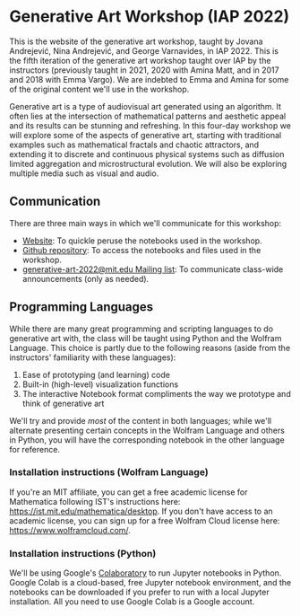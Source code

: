 # Generative Art Workshop (IAP 2022)

This is the website of the generative art workshop, taught by Jovana Andrejević, Nina Andrejević, and George Varnavides, in IAP 2022.
This is the fifth iteration of the generative art workshop taught over IAP by the instructors (previously taught in 2021, 2020 with Amina Matt, and in 2017 and 2018 with Emma Vargo).
We are indebted to Emma and Amina for some of the original content we'll use in the workshop.

Generative art is a type of audiovisual art generated using an algorithm.
It often lies at the intersection of mathematical patterns and aesthetic appeal and its results can be stunning and refreshing.
In this four-day workshop we will explore some of the aspects of generative art, starting with traditional examples such as mathematical fractals and chaotic attractors, and extending it to discrete and continuous physical systems such as diffusion limited aggregation and microstructural evolution.
We will also be exploring multiple media such as visual and audio.

## Communication

There are three main ways in which we'll communicate for this workshop:
* [Website](https://gvarnavides.com/generative-art-workshop-website/): To quickle peruse the notebooks used in the workshop.
* [Github repository](https://github.com/gvarnavi/generative-art-iap): To access the notebooks and files used in the workshop.
* [generative-art-2022@mit.edu Mailing list](https://groups.mit.edu/webmoira/list/generative-art-2022): To communicate class-wide announcements (only as needed).

## Programming Languages
While there are many great programming and scripting languages to do generative art with, the class will be taught using Python and the Wolfram Language. This choice is partly due to the following reasons (aside from the instructors' familiarity with these languages):
1. Ease of prototyping (and learning) code
2. Built-in (high-level) visualization functions
3. The interactive Notebook format compliments the way we prototype and think of generative art

We'll try and provide *most* of the content in both languages; while we'll alternate presenting certain concepts in the Wolfram Language and others in Python, you will have the corresponding notebook in the other language for reference.

### Installation instructions (Wolfram Language)
If you're an MIT affiliate, you can get a free academic license for Mathematica following IST's instructions here: https://ist.mit.edu/mathematica/desktop.
If you don't have access to an academic license, you can sign up for a free Wolfram Cloud license here: https://www.wolframcloud.com/.

### Installation instructions (Python)
We'll be using Google's [Colaboratory](https://colab.research.google.com/notebooks/welcome.ipynb) to run Jupyter notebooks in Python. Google Colab is a cloud-based, free Jupyter notebook environment, and the notebooks can be downloaded if you prefer to run with a local Jupyter installation. All you need to use Google Colab is a Google account.


